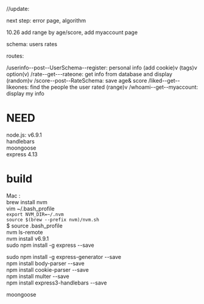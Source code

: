 
//update:

next step: error page, algorithm


10.26 add range by age/score, add myaccount page


schema:
 users
 rates
 
routes:
 
/userinfo--post--UserSchema--register: personal info (add cookie)v (tags)v option(v)
/rate--get---rateone: get info from database and display (random)v 
/score--post--RateSchema: save age& score 
/liked--get--likeones: find the people the user rated (range)v
/whoami--get--myaccount: display my info











# NEED

node.js: v6.9.1<br>
handlebars <br>
moongoose<br>
express 4.13<br>

# build

Mac :<br>
brew install nvm<br>
vim ~/.bash_profile<br>
   `export NVM_DIR=~/.nvm`<br>
   `source $(brew --prefix nvm)/nvm.sh`<br>
$ source .bash_profile<br>
nvm ls-remote<br>
nvm install v6.9.1<br>
sudo npm install -g express --save<br>

sudo npm install -g express-generator --save<br>
npm install body-parser --save<br>
npm install cookie-parser --save<br>
npm install multer --save<br>
npm install express3-handlebars --save<br>

moongoose<br>
